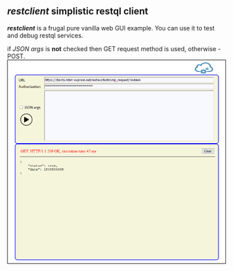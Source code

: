## ***restclient*** simplistic restql client  

***restclient*** is a frugal pure vanilla web GUI example. You can use it to test and debug restql services.

if *JSON args* is __**not**__ checked then GET request method is used, otherwise - POST.
<img src="restclient.png" style='border: 1px solid black' />
